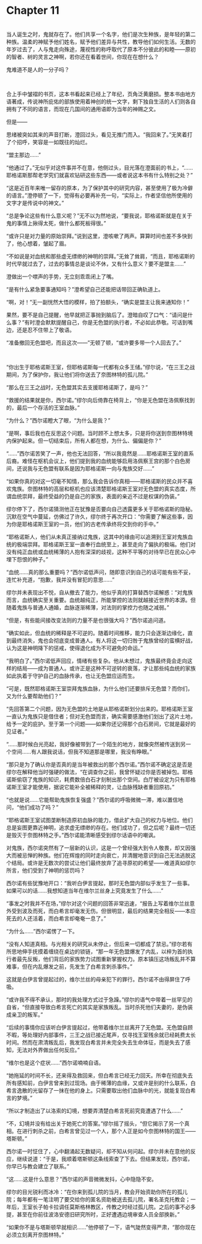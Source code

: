 # Chapter 11

<br>
当人诞生之时，鬼就存在了。他们共享一个名字，他们是次生种族，是年轻的第二种族。温柔的神赋予他们姓名，赋予他们差异与共性，教导他们如何生活。无数的年岁过去了，人与鬼走向殊途，蔑视性的称呼取代了原本不分彼此的和睦——原初的智者、树的灵言之神啊，若你还在看着世间，你现在在想什么？

鬼难道不是人的一分子吗？

<br>

合上手中皱褶的书页，这本书看起来已经上了年纪，页角泛黄磨损。整本书由地方语著成，传说神所庇佑的部族使用着神创的统一文字，剩下独自生活的人们则各自拥有了不同的语言，而现在几国间的通用语即为当年的神赐之文。

但是——

思绪被突如其来的声音打断，澄回过头，看见无推门而入。“我回来了。”无笑着打了个招呼，笑容是一如既往的灿烂。

“盟主那边……”

“他通过了。”无似乎对这件事并不在意，他侧过头，目光落在澄面前的书上，“……耶格诺斯那帮老学究们就喜欢钻研这些东西——或者说这本书有什么特别之处？”

“这是近百年来唯一留存的原本，为了保护其中的研究内容，甚至使用了极为冷僻的语言。”澄停顿了一下，觉得有必要再补充一句，“实际上，作者坚信他所使用的文字才是传说中的神文。”

“总是争论这些有什么意义呢？”无不以为然地说，“要我说，耶格诺斯就是在关于鬼的事情上揪得太死，做什么都死板得很。”

“或许只是对力量的原始崇拜。”说到这里，澄咳嗽了两声。算算时间也差不多快到了，他心想着，皱起了眉。

“不如说是对血统和那些虚无缥缈的神明的崇拜。”无耸了耸肩，“而且，耶格诺斯的时代早就过去了，过去的事情总是谈论不休，又有什么意义？要不是盟主……”

澄做出一个噤声的手势，无立刻乖乖闭上了嘴。

“是有什么紧急要事通知吗？”澄希望自己还能把话带回正确轨道上。

“啊，对！”无一副恍然大悟的模样，拍了拍额头，“确实是盟主让我来通知你！”  

果然，要不是自己提醒，他早就把正事抛到脑后了。澄暗自叹了口气：“请问是什么事？”有时澄会默默提醒自己，你是无色盟的执行者，不必如此恭敬。可话到嘴边，还是忍不住带上了敬语。  

“准备撤回无色盟吧，而且这次——”无顿了顿，“或许要多带一个人回去了。”

<br>

“你出生于耶格诺斯王室，但耶格诺斯每一代都有众多王储。”缪尔说，“在三王之战期间，为了保护你，我让他们将你送去了奈图林特的孤儿院。”  

“那么在三王之战时，无色盟其实去支援耶格诺斯了，是吗？”

“救援的结果就是你，西尔诺。”缪尔向后倚靠在椅背上，“你是无色盟在洛佩察找到的，最后一个存活的王室血脉。”

“为什么？”西尔诺瞪大了眼，“为什么是我？”

“是啊，事后我也在反思这个问题。当时顾不上想太多，只是将你送到奈图林特境内保护起来。但一切结束后，所有人都在想，为什么、偏偏是你？”

“……”西尔诺苦笑了一声，他也无法回答，“所以我竟然是……耶格诺斯王室的直系后裔。难怪在枢机会议上，他们提到我的血统能够启用洛佩察王宫的那个白色房间，还说我与无色盟有联系是因为耶格诺斯一向与鬼族交好……”  

“如果你真的对这一切毫不知情，那么我会告诉你真相——耶格诺斯的民众并不喜欢鬼族。奈图林特的高层和枢机也应该清楚耶格诺斯王室对无色盟的真实态度，所谓血统崇拜，最终受益的仍是自己的家族，表面的亲近不过是权谋的伪装。”

缪尔停下了，西尔诺猜测他正在犹豫是否要向自己透露更多关于耶格诺斯的隐秘。沉默在空气中蔓延，仿佛过了许久，缪尔终于再次开口：“你需要了解这些事，因为你是耶格诺斯王室的一员，他们的古老传承终将交到你的手中。”

“耶格诺斯人，他们从未真正接纳过鬼族，这其中的缘由可以追溯到王室对鬼族血统的极端崇拜。耶格诺斯王室一直奉行血统至上，甚至走向了偏执的极端。他们对没有纯正血统或血统稀薄的人抱有深深的歧视，这种不平等的对待早已在民众心中埋下怨恨的种子。”

“血统……真的那么重要吗？”西尔诺低声问，随即意识到自己的话可能有些不妥，连忙补充道，“抱歉，我并没有冒犯的意思……”

缪尔并未表现出不悦，自从撤去了能力，他似乎真的打算替西尔诺解惑：“对鬼族而言，血统确实至关重要。血统越纯正，所能掌控的法则就越接近世界的本源。但随着鬼族与普通人通婚，血脉逐渐稀薄，对法则的掌控力也随之减弱。”

“但是，有些能间接改变法则的力量不是也很强大吗？”西尔诺追问道。

“确实如此，但血统的稀释是不可逆的。随着时间推移，能力只会逐渐边缘化，直到最终消失，鬼也会彻底变成普通人。有人将这一切归咎于鬼族曾经的蛮横好战，认为这是神明降下的惩戒，使得退化成为不可避免的命运。”

“我明白了。”西尔诺低声回应，情绪有些复杂。他从未想过，鬼族最终竟会走向这样的结局——成为普通人。或许正是这种不可逆转的衰落，才让那些纯血统的家族如此执着于守护自己的血脉传承，也让无色盟应运而生。

“可是，既然耶格诺斯王室崇拜鬼族血脉，为什么他们还要排斥无色盟？而你们，又为什么要帮助他们？”

“先回答第二个问题，因为无色盟的土地是从耶格诺斯划分出来的。耶格诺斯王室一直认为鬼族只是借住者；但对无色盟而言，确实需要感激他们划出了这片土地，给予一定的庇护。至于第一个问题——如果你还记得那个白石房间，它就是最好的见证者。”

“……那时候白光亮起，我好像被带到了一个陌生的地方，就像突然被传送到另一个空间……有人跟我说话，但我不知道那是哪里，我没有睁眼。”

“那只是为了确认你是否真的是当年被救出的那个西尔诺。”西尔诺不确定这是否是缪尔在解释他当时强硬的做法，“在调查你之前，我曾怀疑过你是否被掉包。耶格诺斯偷窃了鬼族的知识，耗费数倍白石才刻制出那个空间。白厅被设定为只有耶格诺斯王室才能使用，据说它能补全被稀释的灵，让血脉残缺者重回原初。”

“也就是说……它能帮助鬼族恢复强盛？”西尔诺的呼吸微微一滞，难以置信地问，“他们成功了吗？”

“耶格诺斯王室试图垄断制造原初血脉的能力，借此扩大自己的权力与地位。他们总是妄图更靠近神明，追求虚无缥缈的存在。他们成功了，但之后呢？最终一切还是毁灭于奈图林特之手。”西尔诺能清晰感受到缪尔话语中的嘲讽。

对鬼族，西尔诺突然有了一层新的认识，这是一个曾经强大到令人敬畏，却又因强大而被忌惮的种族。他们在辉煌的同时走向衰亡，并清醒地意识到自己无法逃脱这个结局。或许是无数次的尝试让他们最终放弃了追寻原初的希望——难道真如缪尔所言，他们受到了神明的惩罚吗？

西尔诺有些犹豫地开口：“我听白伊言提起，那时无色盟内部似乎发生了一些事。如果可以的话……我想知道当年在维尔兰丝身上究竟发生了什么……”

“事发之时我并不在场，”缪尔对这个问题的回答非常迅速，“报告上写着维尔兰丝意外受到波及而死，而白希言却毫发无伤。但很明显，最后的结果完全相反——本应死去的人还活着，而白希言却奄奄一息了。”

“为什么……”西尔诺愣了一下。

“没有人知道真相。与光相关的研究从未停止，但后来一切都成了禁忌。”缪尔若有所思地伸手抚摸着缠绕在桌边的锁链，“那一年无色盟爆发了内乱，以梓为首的执行者最先反叛，他们背后的家族势力试图重新掌握权力。原本镇压这场叛乱并不算难事，但在内乱爆发之前，先发生了白希言刺杀事件。”

这就是白伊言曾提起过的，维尔兰丝的母亲犯下的罪行。西尔诺不由得屏住了呼吸。

“或许我不得不承认，那时的我处理方式过于急躁。”缪尔的语气中带着一丝罕见的自省，“但直接导致白希言死亡的其实是家族叛乱。当时杀死他们夫妻的，是伪装成亲卫的叛军。”

“后续的事情你应该听白伊言提起过，他带着维尔兰丝离开了无色盟。无色盟自顾不暇，等处理好内部事件，三王之战已接近尾声，仅寻找王室残余就已经耗费太长时间。然而在肃清叛乱后，我发现白希言并未完全失去生命体征，而是失去了感知，无法对外界做出任何反应。”

“维尔也是这个症状……”西尔诺喃喃自语。

“她拖延的时间不长，还来得及救回来，但白希言已经无力回天。所幸在彻底失去所有感知前，白伊言曾来到过现场。由于稀薄的血缘，又或许是别的什么联系，白希言逸散的光留存了一抹在他的身上。只需要取出他们血脉中的光，就能复现白希言的梦境。”

“所以才制造出了以洛索的幻境，想要弄清楚白希言死前究竟遭遇了什么……”

“不，幻境并没有给出关于她死亡的答案。”缪尔摇了摇头，“但它揭示了另一个真相。在进行刺杀之前，白希言曾见过一个人，那个人正是如今奈图林特的国王——塔斯顿。”

西尔诺一时怔住了，心中翻涌起无数疑问，却不知从何问起。缪尔并未在意他的反应，继续说道：“于是，我顺着塔斯顿这条线索查了下去。但结果发现，西尔诺，你早已与教会建立了联系。”

“这……这是什么意思？”西尔诺的声音微微发抖，心中隐隐不安。

缪尔的目光锐利而冰冷：“在你来到孤儿院的当月，教会开始资助你所在的孤儿院；每年都有一笔注明了要交给你的匿名资助被送去孤儿院，署名圣克托教会；一年后，王室长子帕卡拉调任莫斯格林教区，传教之时经过孤儿院。之后的事不必多提，甚至在你前往波洛安德旧研究所时，正好遭遇边境审查人员全部换新。”

“如果你不是与塔斯顿早就相识……”他停顿了一下，语气陡然变得严肃，“那你现在必须立刻离开奈图林特。”
